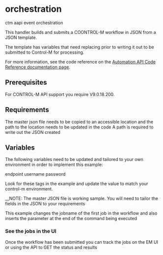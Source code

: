 # orchestration
ctm aapi event orchestration

This handler builds and submits a COONTROL-M workflow in JSON from a JSON template.

The template has variables that need replacing prior to writing it out to be submitted to Control-M for processing.

For more information, see the code reference on the [Automation API Code Reference documentation page](https://docs.bmc.com/docs/display/public/workloadautomation/Control-M+Automation+API+-+Code+Reference).

## Prerequisites  
For CONTROL-M API support you require V9.0.18.200.  

## Requirements

The master json file needs to be copied to an accessible location and the path to the location needs to be updated in the code
A path is required to write out the JSON created

## Variables

The following variables need to be updated and tailored to your own environment in order to implement this example: 

endpoint
username
password

Look for these tags in the example and update the value to match your control-m environment.

__NOTE: The master JSON file is working sample. You will need to tailor the fields in the JSON to your requirements

This example changes the jobname of the first job in the workflow and also inserts the parameter at the end of the command being executed

### See the jobs in the UI

Once the workflow has been submitted you can track the jobs on the EM UI or using the API to GET the status and results
